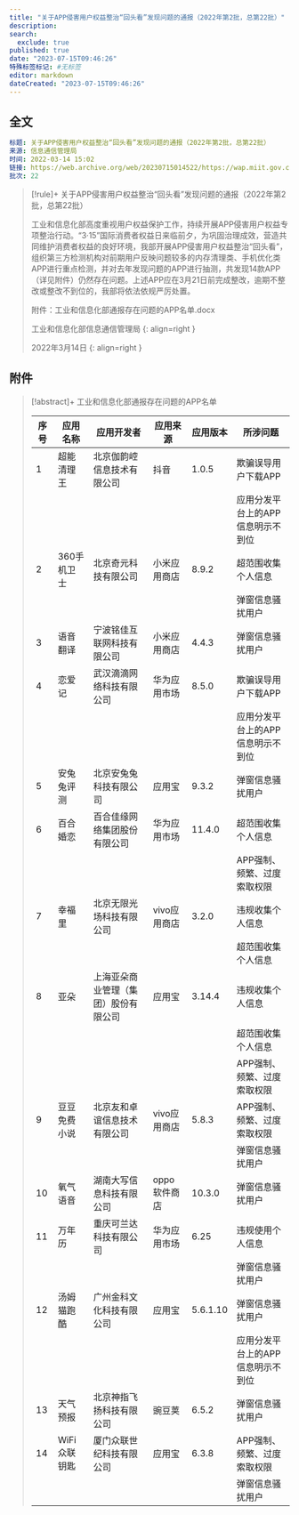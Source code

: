 ```yaml
---
title: "关于APP侵害用户权益整治“回头看”发现问题的通报（2022年第2批，总第22批）"
description:
search:
  exclude: true
published: true
date: "2023-07-15T09:46:26"
特殊标签标记: #无标签
editor: markdown
dateCreated: "2023-07-15T09:46:26"
---
```


## 全文

```yaml
标题: 关于APP侵害用户权益整治“回头看”发现问题的通报（2022年第2批，总第22批）
来源: 信息通信管理局
时间: 2022-03-14 15:02
链接: https://web.archive.org/web/20230715014522/https://wap.miit.gov.cn/jgsj/xgj/APPqhyhqyzxzzxd/tzgg/art/2022/art_bc4a72a483fe444cbb26478f423187ce.html
批次: 22
```

> [!rule]+ 关于APP侵害用户权益整治“回头看”发现问题的通报（2022年第2批，总第22批）
>
> 工业和信息化部高度重视用户权益保护工作，持续开展APP侵害用户权益专项整治行动。“3·15”国际消费者权益日来临前夕，为巩固治理成效，营造共同维护消费者权益的良好环境，我部开展APP侵害用户权益整治“回头看”，组织第三方检测机构对前期用户反映问题较多的内存清理类、手机优化类APP进行重点检测，并对去年发现问题的APP进行抽测，共发现14款APP（详见附件）仍然存在问题。上述APP应在3月21日前完成整改，逾期不整改或整改不到位的，我部将依法依规严厉处置。
>
> 附件：工业和信息化部通报存在问题的APP名单.docx
>
> 工业和信息化部信息通信管理局
> {: align=right }
>
> 2022年3月14日
> {: align=right }

## 附件

> [!abstract]+ 工业和信息化部通报存在问题的APP名单
>
> | **序号** | **应用名称** | **应用开发者**                       | **应用来源** | **应用版本** | **所涉问题**                      |
> | -------- | ------------ | ------------------------------------ | ------------ | ------------ | --------------------------------- |
> | 1        | 超能清理王   | 北京伽韵崆信息技术有限公司           | 抖音         | 1.0.5        | 欺骗误导用户下载APP               |
> |          |              |                                      |              |              | 应用分发平台上的APP信息明示不到位 |
> | 2        | 360手机卫士  | 北京奇元科技有限公司                 | 小米应用商店 | 8.9.2        | 超范围收集个人信息                |
> |          |              |                                      |              |              | 弹窗信息骚扰用户                  |
> | 3        | 语音翻译     | 宁波铭佳互联网科技有限公司           | 小米应用商店 | 4.4.3        | 弹窗信息骚扰用户                  |
> | 4        | 恋爱记       | 武汉滴滴网络科技有限公司             | 华为应用市场 | 8.5.0        | 欺骗误导用户下载APP               |
> |          |              |                                      |              |              | 应用分发平台上的APP信息明示不到位 |
> | 5        | 安兔兔评测   | 北京安兔兔科技有限公司               | 应用宝       | 9.3.2        | 弹窗信息骚扰用户                  |
> | 6        | 百合婚恋     | 百合佳缘网络集团股份有限公司         | 华为应用市场 | 11.4.0       | 超范围收集个人信息                |
> |          |              |                                      |              |              | APP强制、频繁、过度索取权限       |
> | 7        | 幸福里       | 北京无限光场科技有限公司             | vivo应用商店 | 3.2.0        | 违规收集个人信息                  |
> |          |              |                                      |              |              | 超范围收集个人信息                |
> | 8        | 亚朵         | 上海亚朵商业管理（集团）股份有限公司 | 应用宝       | 3.14.4       | 违规收集个人信息                  |
> |          |              |                                      |              |              | 超范围收集个人信息                |
> |          |              |                                      |              |              | APP强制、频繁、过度索取权限       |
> | 9        | 豆豆免费小说 | 北京友和卓谊信息技术有限公司         | vivo应用商店 | 5.8.3        | APP强制、频繁、过度索取权限       |
> |          |              |                                      |              |              | 弹窗信息骚扰用户                  |
> | 10       | 氧气语音     | 湖南大写信息科技有限公司             | oppo软件商店 | 10.3.0       | 弹窗信息骚扰用户                  |
> | 11       | 万年历       | 重庆可兰达科技有限公司               | 华为应用市场 | 6.25         | 违规使用个人信息                  |
> |          |              |                                      |              |              | 弹窗信息骚扰用户                  |
> | 12       | 汤姆猫跑酷   | 广州金科文化科技有限公司             | 应用宝       | 5.6.1.10     | 弹窗信息骚扰用户                  |
> |          |              |                                      |              |              | 应用分发平台上的APP信息明示不到位 |
> | 13       | 天气预报     | 北京神指飞扬科技有限公司             | 豌豆荚       | 6.5.2        | 弹窗信息骚扰用户                  |
> | 14       | WiFi众联钥匙 | 厦门众联世纪科技有限公司             | 应用宝       | 6.3.8        | APP强制、频繁、过度索取权限       |
> |          |              |                                      |              |              | 弹窗信息骚扰用户                  |
